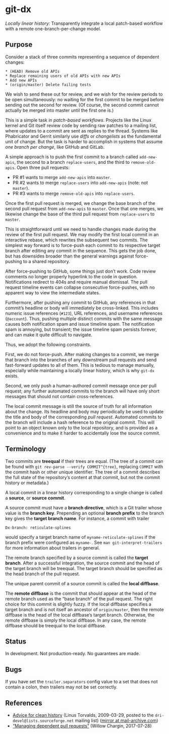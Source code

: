 # git-dx

*Locally linear history:* Transparently integrate a local patch-based workflow
with a remote one-branch-per-change model.

## Purpose

Consider a stack of three commits representing a sequence of dependent changes:

    * (HEAD) Remove old APIs
    * Replace remaining users of old APIs with new APIs
    * Add new APIs
    * (origin/master) Delete failing tests

We wish to send these out for review, and we wish for the review periods to be
open simultaneously: no waiting for the first commit to be merged before sending
out the second for review. (Of course, the second commit cannot actually be
merged into master until the first one is.)

This is a simple task in *patch-based workflows*. Projects like the Linux kernel
and Git itself review code by sending raw patches to a mailing list, where
updates to a commit are sent as replies to the thread. Systems like Phabricator
and Gerrit similarly use *diffs* or *changelists* as the fundamental unit of
change. But the task is harder to accomplish in systems that assume *one branch
per change*, like GitHub and GitLab.

A simple approach is to push the first commit to a branch called `add-new-apis`,
the second to a branch `replace-users`, and the third to `remove-old-apis`. Open
three pull requests:

  - PR #1 wants to merge `add-new-apis` into `master`.
  - PR #2 wants to merge `replace-users` into `add-new-apis` (note: not
    `master`).
  - PR #3 wants to merge `remove-old-apis` into `replace-users`.

Once the first pull request is merged, we change the base branch of the second
pull request from `add-new-apis` to `master`. Once that one merges, we likewise
change the base of the third pull request from `replace-users` to `master`.

This is straightforward until we need to handle changes made during the review
of the first pull request. We may modify the first local commit in an
interactive rebase, which rewrites the subsequent two commits. The simplest way
forward is to force-push each commit to its respective target branch after
editing any commit in the sequence. This gets the job done, but has downsides
broader than the general warnings against force-pushing to a shared repository.

After force-pushing to GitHub, some things just don’t work. Code review comments
no longer properly hyperlink to the code in question. Notifications redirect to
404s and require manual dismissal. The pull request timeline events can collapse
consecutive force-pushes, with no apparent way to view the intermediate states.

Furthermore, after pushing any commit to GitHub, any references in that commit’s
headline or body will immediately be cross-linked. This includes numeric issue
references (`#123`), URL references, and username references (`@account`). Thus,
pushing multiple distinct commits with the same message causes both notification
spam and issue timeline spam. The notification spam is annoying, but transient;
the issue timeline spam persists forever, and can make it quite difficult to
navigate.

Thus, we adopt the following constraints.

First, we do not force-push. After making changes to a commit, we merge that
branch into the branches of any downstream pull requests and send fast-forward
updates to all of them. This is tedious to manage manually, especially while
maintaining a locally linear history, which is why `git-dx` exists.

Second, we only push a human-authored commit message once per pull request; any
further automated commits to the branch will have only short messages that
should not contain cross-references.

The local commit message is still the source of truth for all information about
the change. Its headline and body may periodically be used to update the title
and body of the corresponding *pull request*. Automated commits to the branch
will include a hash reference to the original commit. This will point to an
object known only to the local repository, and is provided as a convenience and
to make it harder to accidentally lose the source commit.

## Terminology

Two commits are **treequal** if their trees are equal. (The tree of a commit can
be found with `git rev-parse --verify COMMIT^{tree}`, replacing `COMMIT` with
the commit hash or other unique identifier. The tree of a commit describes the
full state of the repository’s content at that commit, but not the commit
history or metadata.)

A local commit in a linear history corresponding to a single change is called a
**source**, or **source commit**.

A source commit must have a **branch directive**, which is a Git trailer whose
value is the **branch key**. Prepending an optional **branch prefix** to the branch
key gives the **target branch name**. For instance, a commit with trailer

    Dx-branch: reticulate-splines

would specify a target branch name of `myname-reticulate-splines` if the branch
prefix were configured as `myname-`. See `man git-interpret-trailers` for more
information about trailers in general.

The remote branch specified by a source commit is called the **target branch**.
After a successful integration, the source commit and the head of the target
branch will be treequal. The target branch should be specified as the head
branch of the pull request.

The unique parent commit of a source commit is called the **local diffbase**.

The **remote diffbase** is the commit that should appear at the head of the
remote branch used as the “base branch” of the pull request. The right choice
for this commit is slightly fuzzy. If the local diffbase specifies a target
branch and is not itself an ancestor of `origin/master`, then the remote
diffbase is the head of the local diffbase’s target branch. Otherwise, the
remote diffbase is simply the local diffbase. In any case, the remote diffbase
should be treequal to the local diffbase.

## Status

In development. Not production-ready. No guarantees are made.

## Bugs

If you have set the `trailer.separators` config value to a set that does not
contain a colon, then trailers may not be set correctly.

## References

  - [Advice for clean history][linus] (Linus Torvalds, 2009-03-29, posted to the
    `dri-devel@lists.sourceforge.net` mailing list) ([mirror at
    mail-archive.com][linus-mailarchive])
  - [“Managing dependent pull requests”][mdpr] (Willow Chargin, 2017-07-28)

[linus-mailarchive]: https://www.mail-archive.com/dri-devel@lists.sourceforge.net/msg39091.html
[linus]: https://sourceforge.net/p/dri/mailman/message/21962376/
[mdpr]: https://wchargin.github.io/posts/managing-dependent-pull-requests
